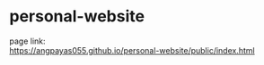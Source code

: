 # personal-website
page link: </br>https://angpayas055.github.io/personal-website/public/index.html
